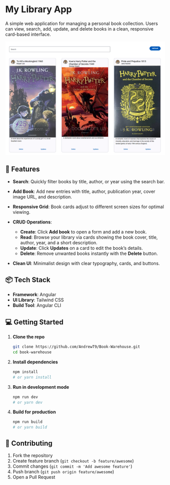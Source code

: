 # My Library App

A simple web application for managing a personal book collection. Users can view, search, add, update, and delete books
in a clean, responsive card-based interface.

![alt text](image.png)

## 🚀 Features

- **Search**: Quickly filter books by title, author, or year using the search bar.
- **Add Book**: Add new entries with title, author, publication year, cover image URL, and description.
- **Responsive Grid**: Book cards adjust to different screen sizes for optimal viewing.
- **CRUD Operations**:

  - **Create**: Click **Add book** to open a form and add a new book.
  - **Read**: Browse your library via cards showing the book cover, title, author, year, and a short description.
  - **Update**: Click **Updates** on a card to edit the book’s details.
  - **Delete**: Remove unwanted books instantly with the **Delete** button.

- **Clean UI**: Minimalist design with clear typography, cards, and buttons.

## 📦 Tech Stack

- **Framework**: Angular
- **UI Library**: Tailwind CSS
- **Build Tool**: Angular CLI

## 💻 Getting Started

1. **Clone the repo**

   ```bash
   git clone https://github.com/AndrewT9/Book-Warehouse.git
   cd book-warehouse
   ```

2. **Install dependencies**

   ```bash
   npm install
   # or yarn install
   ```

3. **Run in development mode**

   ```bash
   npm run dev
   # or yarn dev
   ```

4. **Build for production**

   ```bash
   npm run build
   # or yarn build
   ```

## 🤝 Contributing

1. Fork the repository
2. Create feature branch (`git checkout -b feature/awesome`)
3. Commit changes (`git commit -m 'Add awesome feature'`)
4. Push branch (`git push origin feature/awesome`)
5. Open a Pull Request
